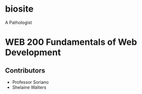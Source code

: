 # biosite
A Pathologist
<!DOCTYPE html>
<html lang="en">
    <head>
        <Title>"Assignment 5.3"</Title>
        </head>
        <body>
            <h1>WEB 200 Fundamentals of Web Development</h1>
            <h2>Contributors</h2>
            <ul>
                <li>Professor Soriano</li>
                <li>Shelaine Walters</li>
            </ul>
        </body>
</html>